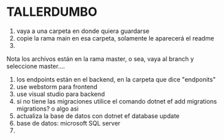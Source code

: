 # TALLERDUMBO

1) vaya a una carpeta en donde quiera guardarse
2) copie la rama main en esa carpeta, solamente le aparecerá el readme
3) 


Nota los archivos están en la rama master, o sea, vaya al branch y seleccione master....

1) los endpoints están en el backend, en la carpeta que dice "endponits"
2) use webstorm para frontend
3) use visual studio para backend
4) si no tiene las migraciones utilice el comando dotnet ef add migrations migrations? o algo asi
5) actualiza la base de datos con dotnet ef database update
6) base de datos: microsoft SQL server
7) 
